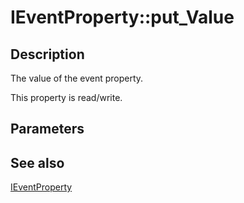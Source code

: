 # IEventProperty::put_Value

## Description

The value of the event property.

This property is read/write.

## Parameters

## See also

[IEventProperty](https://learn.microsoft.com/windows/desktop/api/eventsys/nn-eventsys-ieventproperty)